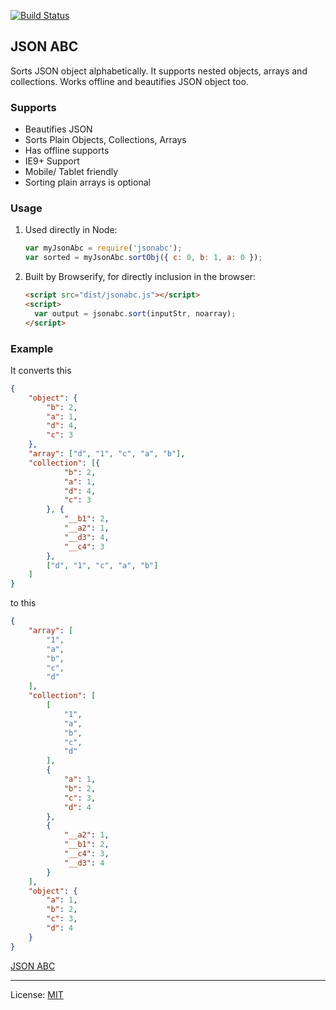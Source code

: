 
[![Build Status][travis-icon]][travis]

## JSON ABC

Sorts JSON object alphabetically. It supports nested objects, arrays and collections. Works offline and beautifies JSON object too.

### Supports

- Beautifies JSON
- Sorts Plain Objects, Collections, Arrays
- Has offline supports
- IE9+ Support
- Mobile/ Tablet friendly
- Sorting plain arrays is optional

### Usage

 1. Used directly in Node:
    ```js
    var myJsonAbc = require('jsonabc');
    var sorted = myJsonAbc.sortObj({ c: 0, b: 1, a: 0 });
    ```
 2. Built by Browserify, for directly inclusion in the browser:
    ```html
    <script src="dist/jsonabc.js"></script>
    <script>
      var output = jsonabc.sort(inputStr, noarray);
    </script>
    ```

### Example

It converts this

```json
{
	"object": {
		"b": 2,
		"a": 1,
		"d": 4,
		"c": 3
	},
	"array": ["d", "1", "c", "a", "b"],
	"collection": [{
			"b": 2,
			"a": 1,
			"d": 4,
			"c": 3
		}, {
			"__b1": 2,
			"__a2": 1,
			"__d3": 4,
			"__c4": 3
		},
		["d", "1", "c", "a", "b"]
	]
}
```

to this

```json
{
    "array": [
        "1",
        "a",
        "b",
        "c",
        "d"
    ],
    "collection": [
        [
            "1",
            "a",
            "b",
            "c",
            "d"
        ],
        {
            "a": 1,
            "b": 2,
            "c": 3,
            "d": 4
        },
        {
            "__a2": 1,
            "__b1": 2,
            "__c4": 3,
            "__d3": 4
        }
    ],
    "object": {
        "a": 1,
        "b": 2,
        "c": 3,
        "d": 4
    }
}
```

[JSON ABC][]

---
License: [MIT][]

[json abc]: http://novicelab.org/jsonabc "JSON ABC online"
[travis-icon]: https://travis-ci.org/ShivrajRath/jsonabc.svg?branch=master
[travis]: https://travis-ci.org/ShivrajRath/jsonabc "Build status — Travis-CI"
[mit]: https://mit-license.org/2016?c=ShivrajRath

